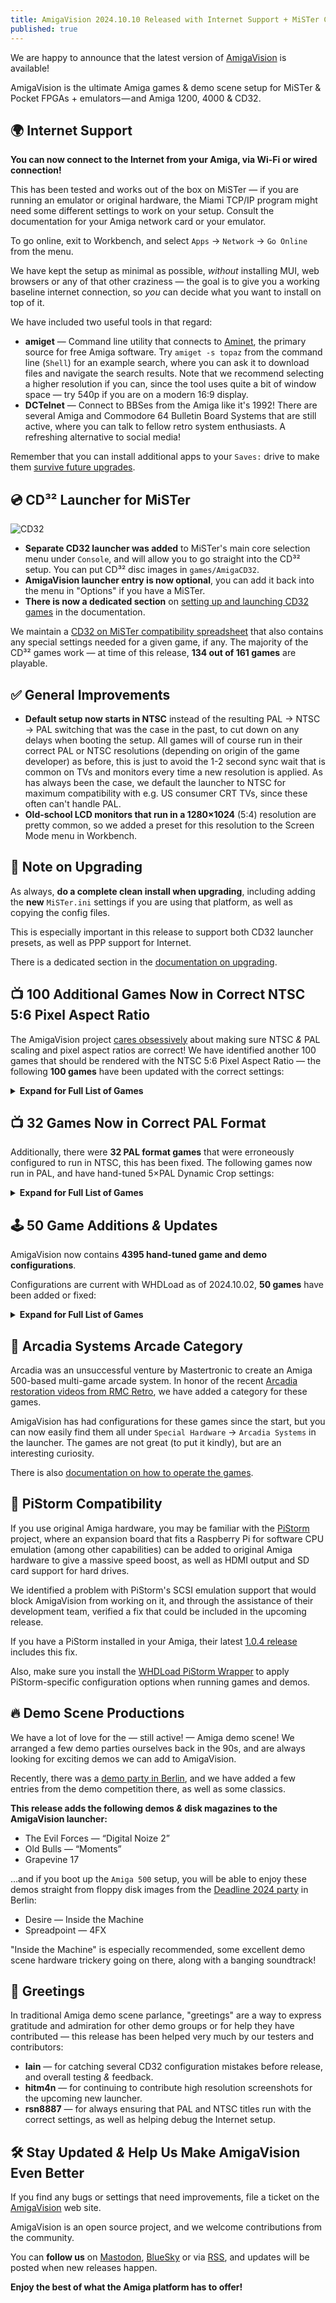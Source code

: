 ```yaml
---
title: AmigaVision 2024.10.10 Released with Internet Support + MiSTer CD³² Launcher, 182 Game Updates
published: true
---
```


We are happy to announce that the latest version of [AmigaVision] is available!

AmigaVision is the ultimate Amiga games & demo scene setup for MiSTer & Pocket FPGAs + emulators — and Amiga 1200, 4000 & CD32.

## 🌍 Internet Support

**You can now connect to the Internet from your Amiga, via Wi-Fi or wired connection!**

This has been tested and works out of the box on MiSTer — if you are running an emulator or original hardware, the Miami TCP/IP program might need some different settings to work on your setup. Consult the documentation for your Amiga network card or your emulator.

To go online, exit to Workbench, and select `Apps` → `Network` → `Go Online` from the menu.

We have kept the setup as minimal as possible, *without* installing MUI, web browsers or any of that other craziness — the goal is to give you a working baseline internet connection, so *you* can decide what you want to install on top of it.

We have included two useful tools in that regard:

* **amiget** — Command line utility that connects to [Aminet], the primary source for free Amiga software. Try `amiget -s topaz` from the command line (`Shell`) for an example search, where you can ask it to download files and navigate the search results. Note that we recommend selecting a higher resolution if you can, since the tool uses quite a bit of window space — try 540p if you are on a modern 16:9 display.
* **DCTelnet** — Connect to BBSes from the Amiga like it's 1992! There are several Amiga and Commodore 64 Bulletin Board Systems that are still active, where you can talk to fellow retro system enthusiasts. A refreshing alternative to social media!

Remember that you can install additional apps to your `Saves:` drive to make them [survive future upgrades](https://amiga.vision/docs#custom-scripts).

## 💿 CD³² Launcher for MiSTer

![CD32](https://amiga.vision/images/cd32.png)

* **Separate CD32 launcher was added** to MiSTer's main core selection menu under `Console`, and will allow you to go straight into the CD³² setup. You can put CD³² disc images in `games/AmigaCD32`.
* **AmigaVision launcher entry is now optional**, you can add it back into the menu in "Options" if you have a MiSTer.
* **There is now a dedicated section** on [setting up and launching CD32 games] in the documentation.

We maintain a [CD32 on MiSTer compatibility spreadsheet] that also contains any special settings needed for a given game, if any. The majority of the CD³² games work — at time of this release, **134 out of 161 games** are playable.

## ✅ General Improvements

* **Default setup now starts in NTSC** instead of the resulting PAL → NTSC → PAL switching that was the case in the past, to cut down on any delays when booting the setup. All games will of course run in their correct PAL or NTSC resolutions (depending on origin of the game developer) as before, this is just to avoid the 1-2 second sync wait that is common on TVs and monitors every time a new resolution is applied. As has always been the case, we default the launcher to NTSC for maximum compatibility with e.g. US consumer CRT TVs, since these often can't handle PAL.
* **Old-school LCD monitors that run in a 1280×1024** (5:4) resolution are pretty common, so we added a preset for this resolution to the Screen Mode menu in Workbench.

## 📝 Note on Upgrading

As always, **do a complete clean install when upgrading**, including adding the **new** `MiSTer.ini` settings if you are using that platform, as well as copying the config files.

This is especially important in this release to support both CD32 launcher presets, as well as PPP support for Internet.

There is a dedicated section in the [documentation on upgrading].

## 📺 100 Additional Games Now in Correct NTSC 5:6 Pixel Aspect Ratio

The AmigaVision project [cares obsessively] about making sure NTSC *&* PAL scaling and pixel aspect ratios are correct! We have identified another 100 games that should be rendered with the NTSC 5:6 Pixel Aspect Ratio — the following **100 games** have been updated with the correct settings:

<details>
<summary><b>Expand for Full List of Games</b></summary>

<ul>

<li> 4x4 Off-Road Racing</li>
<li> ABC Monday Night Football</li>
<li> Adventure Construction Set</li>
<li> After Burner (Sega)</li>
<li> Alien Fires 2199 A.D.</li>
<li> Alien Syndrome</li>
<li> Amiga Karate</li>
<li> Archon: The Light and the Dark</li>
<li> Archon II: Adept</li>
<li> Arcticfox</li>
<li> Arkanoid</li>
<li> The Bard's Tale: Tales of the Unknown</li>
<li> Battleship</li>
<li> BattleTech: The Crescent Hawk's Inception</li>
<li> Bill & Ted's Excellent Adventure</li>
<li> Blue Angels: Formation Flight Simulation</li>
<li> Breach</li>
<li> Bubble Bobble</li>
<li> Buck Rogers XXVc: Countdown to Doomsday</li>
<li> Castle of Dr. Brain</li>
<li> Castle of Dr. Brain (MT-32)</li>
<li> Centurion: Defender of Rome</li>
<li> The Chessmaster 2100</li>
<li> Cosmic Relief: Prof. Renegade to the Rescue</li>
<li> Das Boot</li>
<li> DeathBringer (Spotlight)</li>
<li> Deja Vu: A Nightmare Comes True!!</li>
<li> Downhill Challenge</li>
<li> Dragon Lord</li>
<li> Dragon's Lair & Escape From Singe's Castle</li>
<li> DragonStrike</li>
<li> Dr. Doom's Revenge!</li>
<li> EbonStar</li>
<li> F-19 Stealth Fighter</li>
<li> Falcon</li>
<li> Fighter Duel Pro</li>
<li> Fighting Soccer</li>
<li> Final Assault</li>
<li> Four Crystals of Trazere</li>
<li> Four Crystals of Trazere (Get Legends Save Disk)</li>
<li> Gunship</li>
<li> Hacker</li>
<li> HardBall II</li>
<li> Hare Raising Havoc</li>
<li> Harrier Combat Simulator</li>
<li> Keef the Thief: A Boy and His Lockpick</li>
<li> King's Bounty</li>
<li> Links: The Challenge of Golf</li>
<li> Little Computer People: House-On-A-Disk</li>
<li> Manhunter 2: San Francisco</li>
<li> Mind Walker</li>
<li> Moebius</li>
<li> Monkey Business</li>
<li> MouseQuest</li>
<li> Nuclear War</li>
<li> Ogre</li>
<li> One on One</li>
<li> Out Run</li>
<li> Over the Net</li>
<li> Paladin</li>
<li> Peter Beardsley's International Football</li>
<li> Pioneer Plague</li>
<li> Platoon</li>
<li> Police Quest: In Pursuit of the Death Angel</li>
<li> Police Quest III: The Kindred</li>
<li> Police Quest III: The Kindred (MT-32)</li>
<li> Prince of Persia</li>
<li> Qix: The 'Computer Virus' Game</li>
<li> Rambo III</li>
<li> Red Lightning</li>
<li> Seven Cities of Gold</li>
<li> Shanghai</li>
<li> Silent Service II</li>
<li> Silicon Dreams</li>
<li> SimCity</li>
<li> Skyfox</li>
<li> Spacecutter</li>
<li> Space Harrier</li>
<li> Space Quest: The Sarien Encounter</li>
<li> Space Quest IV: Roger Wilco and the Time Rippers</li>
<li> Space Quest IV: Roger Wilco and the Time Rippers (MT-32)</li>
<li> Spacewrecked: 14 Billion Light Years From Earth</li>
<li> Spirit of Excalibur</li>
<li> Stellar 7</li>
<li> Street Sports Basketball</li>
<li> Sub Battle Simulator</li>
<li> Sword of Aragon</li>
<li> Thunder Blade</li>
<li> Total Eclipse</li>
<li> Treasures of the Savage Frontier</li>
<li> Turbo Sprint</li>
<li> Typhoon Thompson in Search for the Sea Child</li>
<li> Ultima IV: Quest of the Avatar</li>
<li> Universe 3</li>
<li> Vortex</li>
<li> Windwalker</li>
<li> Where in the World Is Carmen Sandiego?</li>
<li> World Games</li>
<li> Zany Golf</li>
<li> Amiga Dealer Demo</li>

</ul>

</details>

## 📺 32 Games Now in Correct PAL Format

Additionally, there were **32 PAL format games** that were erroneously configured to run in NTSC, this has been fixed. The following games now run in PAL, and have hand-tuned 5×PAL Dynamic Crop settings:

<details>
<summary><b>Expand for Full List of Games</b></summary>

<ul>

<li> Aquaventura</li>
<li> Archipelagos</li>
<li> Arena</li>
<li> Armour-geddon</li>
<li> Back to the Future Part 3</li>
<li> Better Dead Than Alien</li>
<li> Bill's Tomato Game</li>
<li> Carthage</li>
<li> Chips Challenge</li>
<li> Cluedo: Master Detective</li>
<li> Cosmo Ranger</li>
<li> Cytron</li>
<li> Damocles</li>
<li> Dark Castle</li>
<li> Dark Side</li>
<li> Elf (Ocean)</li>
<li> Full Metal Planete</li>
<li> Ghostbusters 2</li>
<li> Golden Axe</li>
<li> Hybris</li>
<li> Killing Cloud</li>
<li> Laser Squad</li>
<li> Nightdawn</li>
<li> Plague</li>
<li> Plan 9 From Outer Space</li>
<li> Plutos</li>
<li> Prison</li>
<li> Spaceball </li>
<li> Super Off Road</li>
<li> Super Space Invaders</li>
<li> Theme Park Mystery</li>
<li> Tip-Off</li>

</ul>

</details>

## 🕹️ 50 Game Additions *&* Updates

AmigaVision now contains **4395 hand-tuned game and demo configurations**.

Configurations are current with WHDLoad as of 2024.10.02, **50 games** have been added or fixed:

<details>
<summary><b>Expand for Full List of Games</b></summary>

<ul>

<li> A320 Airbus</li>
<li> A320 Airbus Edition Europa</li>
<li> A320 Airbus Edition USA</li>
<li> A320 Airbus Vol 2</li>
<li> AirSupply</li>
<li> Amidar</li>
<li> Arcade Fruit Machine</li>
<li> Aventura Espacial (Spanish)</li>
<li> Aventura Original (Spanish)</li>
<li> Blades Of Steel</li>
<li> Celtic Heart</li>
<li> Centerbase</li>
<li> Clown-O-Mania</li>
<li> Diosa De Cozumel (Spanish)</li>
<li> DonkeyKong</li>
<li> Doody</li>
<li> Drip</li>
<li> DynaBlaster</li>
<li> Elevator Action</li>
<li> Galaga</li>
<li> HammerBoy</li>
<li> Heimdall</li>
<li> Heimdall (German)</li>
<li> Heimdall (Spanish)</li>
<li> Heimdall (French)</li>
<li> Humans 2</li>
<li> Humans 2 (German)</li>
<li> Little Princess</li>
<li> Little Princess2</li>
<li> Mikro Mortal Tennis</li>
<li> Ms. PacMan</li>
<li> Rectangle</li>
<li> Seelenturm (German)</li>
<li> SexyDroids</li>
<li> SpaceHarrier2</li>
<li> Sqrxz2</li>
<li> Sqrxz3</li>
<li> Sqrxz4</li>
<li> Super Gem'Z</li>
<li> Tapper</li>
<li> Tech</li>
<li> Tetris AGA</li>
<li> Tower of Souls</li>
<li> Treasure Trap 2</li>
<li> Trex Warrior</li>
<li> Trolls</li>
<li> Tubular Worlds</li>
<li> Violator</li>
<li> Willy The Kid (German)</li>
<li> Windwalker 2</li>

</ul>

</details>

## 👾 Arcadia Systems Arcade Category

Arcadia was an unsuccessful venture by Mastertronic to create an Amiga 500-based multi-game arcade system. In honor of the recent [Arcadia restoration videos from RMC Retro](https://www.youtube.com/watch?v=gqDaVZ8TNL4), we have added a category for these games.

AmigaVision has had configurations for these games since the start, but you can now easily find them all under `Special Hardware` → `Arcadia Systems` in the launcher. The games are not great (to put it kindly), but are an interesting curiosity.

There is also [documentation on how to operate the games](https://amiga.vision/docs#what-is-arcadia-systems).

## 🥧 PiStorm Compatibility

If you use original Amiga hardware, you may be familiar with the [PiStorm](https://www.raspberrypi.com/news/pistorm-keeping-the-amiga-alive/) project, where an expansion board that fits a Raspberry Pi for software CPU emulation (among other capabilities) can be added to original Amiga hardware to give a massive speed boost, as well as HDMI output and SD card support for hard drives.

We identified a problem with PiStorm's SCSI emulation support that would block AmigaVision from working on it, and through the assistance of their development team, verified a fix that could be included in the upcoming release.

If you have a PiStorm installed in your Amiga, their latest [1.0.4 release](https://github.com/michalsc/Emu68/releases/tag/v1.0.4) includes this fix.

Also, make sure you install the [WHDLoad PiStorm Wrapper](https://drive.google.com/drive/folders/1cgGJ7pGQTOL4VZXLp_IFwdjUrVWDI3Mw) to apply PiStorm-specific configuration options when running games and demos.

## 🔥 Demo Scene Productions

We have a lot of love for the — still active! — Amiga demo scene! We arranged a few demo parties ourselves back in the 90s, and are always looking for exciting demos we can add to AmigaVision.

Recently, there was a [demo party in Berlin](https://www.demoparty.berlin), and we have added a few entries from the demo competition there, as well as some classics.

**This release adds the following demos *&* disk magazines to the AmigaVision launcher:**

* The Evil Forces — “Digital Noize 2”
* Old Bulls — “Moments”
* Grapevine 17 

…and if you boot up the `Amiga 500` setup, you will be able to enjoy these demos straight from floppy disk images from the [Deadline 2024 party](https://demozoo.org/parties/4775/#competition_19407) in Berlin:

* Desire — Inside the Machine
* Spreadpoint — 4FX 

"Inside the Machine" is especially recommended, some excellent demo scene hardware trickery going on there, along with a banging soundtrack!

## 🤝 Greetings

In traditional Amiga demo scene parlance, "greetings" are a way to express gratitude and admiration for other demo groups or for help they have contributed — this release has been helped very much by our testers and contributors:

* **Iain** — for catching several CD32 configuration mistakes before release, and overall testing *&* feedback.
* **hitm4n** — for continuing to contribute high resolution screenshots for the upcoming new launcher.
* **rsn8887** — for always ensuring that PAL and NTSC titles run with the correct settings, as well as helping debug the Internet setup.

## 🛠️ Stay Updated *&* Help Us Make AmigaVision Even Better

If you find any bugs or settings that need improvements, file a ticket on the [AmigaVision] web site. 

AmigaVision is an open source project, and we welcome contributions from the community.

You can **follow us** on [Mastodon], [BlueSky] or via [RSS], and updates will be posted when new releases happen.

**Enjoy the best of what the Amiga platform has to offer!**

[AmigaVision]:https://amiga.vision
[Mastodon]:https://mastodon.social/@amiga_vision
[BlueSky]:https://bsky.app/profile/amiga.vision
[RSS]:https://amiga.vision/feed.xml

[Aminet]:https://aminet.net
[CD32 on MiSTer compatibility spreadsheet]:https://amiga.vision/cd32
[documentation on upgrading]:https://amiga.vision/docs#upgrading
[setting up and launching CD32 games]:https://amiga.vision/docs#cd-games-support
[cares obsessively]:https://amiga.vision/sachs
[issue tracker]:https://github.com/amigavision/AmigaVision/issues